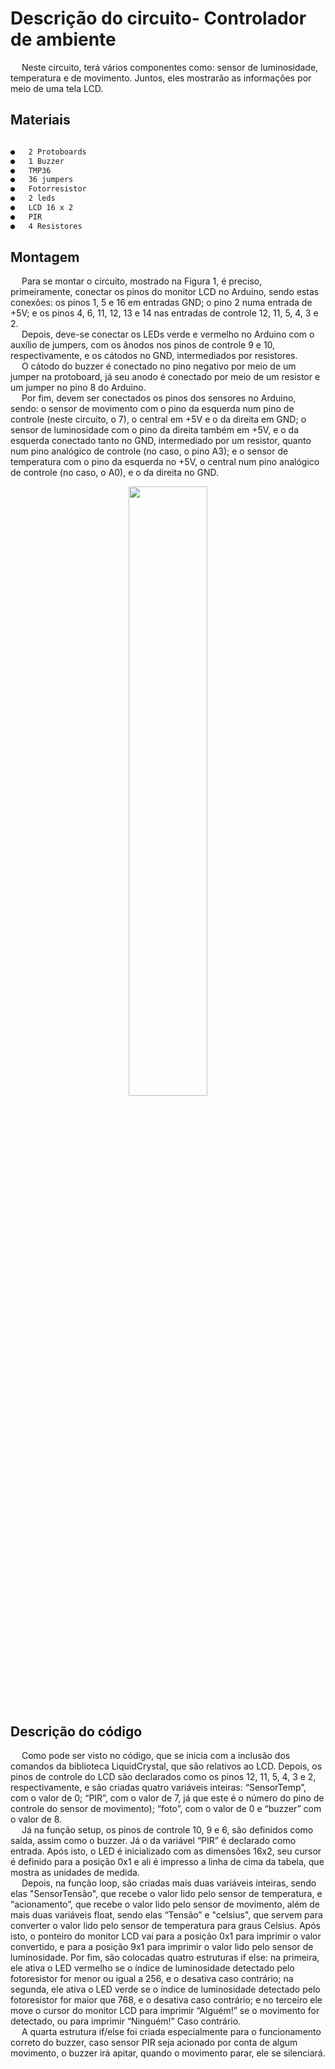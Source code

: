 # Descrição do circuito- Controlador de ambiente

&emsp; Neste circuito, terá vários componentes como: sensor de luminosidade, temperatura e de movimento. Juntos, eles mostrarão as informações por meio de uma tela LCD.

## Materiais
```sh

●	2 Protoboards
●	1 Buzzer
●	TMP36
●	36 jumpers
●	Fotorresistor
●	2 leds
●	LCD 16 x 2
●	PIR
●	4 Resistores


```
## Montagem
&emsp; Para se montar o circuito, mostrado na Figura 1, é preciso, primeiramente, conectar os pinos do monitor LCD no Arduino, sendo estas conexões: os pinos 1, 5 e 16 em entradas GND; o pino 2 numa entrada de +5V; e os pinos 4, 6, 11, 12, 13 e 14 nas entradas de controle 12, 11, 5, 4, 3 e 2.
</br>&emsp; Depois, deve-se conectar os LEDs verde e vermelho no Arduino com o auxílio de jumpers, com os ânodos nos pinos de controle 9 e 10, respectivamente, e os cátodos no GND, intermediados por resistores.
</br>&emsp; O cátodo do buzzer é conectado no pino negativo por meio de um jumper na protoboard, já seu anodo é conectado por meio de um resistor e um jumper no pino 8 do Arduino.
</br>&emsp; Por fim, devem ser conectados os pinos dos sensores no Arduino, sendo: o sensor de movimento com o pino da esquerda num pino de controle (neste circuito, o 7), o central em +5V e o da direita em GND; o sensor de luminosidade com o pino da direita também em +5V, e o da esquerda conectado tanto no GND, intermediado por um resistor, quanto num pino analógico de controle (no caso, o pino A3); e o sensor de temperatura com o pino da esquerda no +5V, o central num pino analógico de controle (no caso, o A0), e o da direita no GND.

<div align="center">
<img src="https://user-images.githubusercontent.com/72284498/194445079-2e629c50-0e73-4ed3-bc98-060b0986e941.png" width=50%>
</div>

## Descrição do código
 &emsp; Como pode ser visto no código, que se inicia com a inclusão dos comandos da biblioteca LiquidCrystal, que são relativos ao LCD. Depois, os pinos de controle do LCD são declarados como os pinos 12, 11, 5, 4, 3 e 2, respectivamente, e são criadas quatro variáveis inteiras: “SensorTemp”, com o valor de 0; “PIR”, com o valor de 7, já que este é o número do pino de controle do sensor de movimento); “foto”, com o valor de 0 e “buzzer” com o valor de 8.
</br>&emsp; Já na função setup, os pinos de controle 10, 9 e 6, são definidos como saída, assim como o buzzer. Já o da variável “PIR” é declarado como entrada. Após isto, o LED é inicializado com as dimensões 16x2, seu cursor é definido para a posição 0x1 e ali é impresso a linha de cima da tabela, que mostra as unidades de medida. 
</br>&emsp; Depois, na função loop, são criadas mais duas variáveis inteiras, sendo elas "SensorTensão", que recebe o valor lido pelo sensor de temperatura, e “acionamento”, que recebe o valor lido pelo sensor de movimento, além de mais duas variáveis float, sendo elas “Tensão” e "celsius", que servem para converter o valor lido pelo sensor de temperatura para graus Celsius. Após isto, o ponteiro do monitor LCD vai para a posição 0x1 para imprimir o valor convertido, e para a posição 9x1 para imprimir o valor lido pelo sensor de luminosidade. Por fim, são colocadas quatro estruturas if else: na primeira, ele ativa o LED vermelho se o índice de luminosidade detectado pelo fotoresistor for menor ou igual a 256, e o desativa caso contrário; na segunda, ele ativa o LED verde se o índice de luminosidade detectado pelo fotoresistor for maior que 768, e o desativa caso contrário; e no terceiro ele move o cursor do monitor LCD para imprimir “Alguém!” se o movimento for detectado, ou para imprimir “Ninguém!” Caso contrário.
</br>&emsp; A quarta estrutura if/else foi criada especialmente para o funcionamento correto do buzzer, caso sensor PIR seja acionado por conta de algum movimento, o buzzer irá apitar, quando o movimento parar, ele se silenciará.

